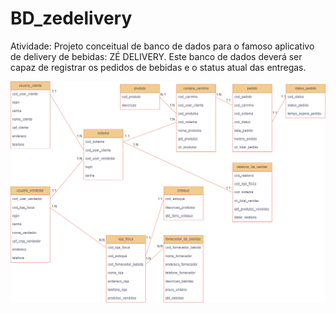 # BD_zedelivery
Atividade: Projeto conceitual de banco de dados para o famoso aplicativo de delivery de bebidas: ZÉ DELIVERY. Este banco de dados deverá ser capaz de registrar os pedidos de bebidas e o status atual das entregas.

<img src="https://github.com/DCLaass/BD_zedelivery/blob/main/zedelivery.drawio.png "/>
